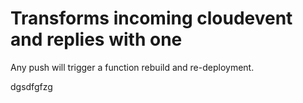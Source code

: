 # Transforms incoming cloudevent and replies with one

Any push will trigger a function rebuild and re-deployment.

dgsdfgfzg
